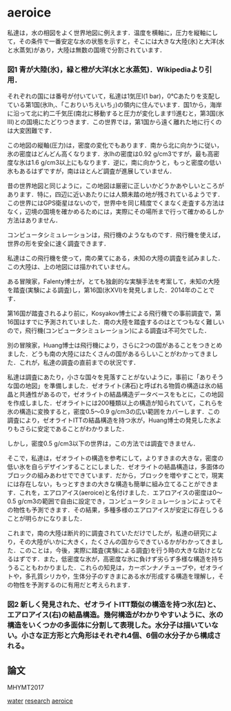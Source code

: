 # aeroice

私達は，水の相図をよく世界地図に例えます．温度を横軸に，圧力を縦軸にして，その条件で一番安定な水の状態を示すと，そこには大きな大陸(氷)と大洋(水と水蒸気)があり，大陸は無数の国境で分割されています．



[](https://upload.wikimedia.org/wikipedia/commons/thumb/0/08/Phase_diagram_of_water.svg/1214px-Phase_diagram_of_water.svg.png)



### 図1 青が大陸(氷)，緑と橙が大洋(水と水蒸気)．Wikipediaより引用．



それぞれの国には番号が付いていて，私達は1気圧l(1 bar)，0℃あたりを支配している第1国(氷Ih,、「こおりいちえいち」)の領内に住んでいます．国1から，海岸に沿って北に約二千気圧(南北に移動すると圧力が変化します!)進むと，第3国(氷III)との国境にたどりつきます．この世界では，第1国から遠く離れた地に行くのは大変困難です．

この地図の縦軸(圧力)は，密度の変化でもあります．南から北に向かうに従い，氷の密度はどんどん高くなります．氷Ihの密度は0.92 g/cm3ですが，最も高密度な氷は1.6 g/cm3以上にもなります．逆に，南に向かうと，もっと密度の低い氷もあるはずですが，南はほとんど調査が進展していません．

昔の世界地図と同じように，この地図は厳密に正しいかどうかあやしいところがあります．特に，四辺に近いあたりには人類未踏の地が残されているようです．この世界にはGPS衛星はないので，世界中を同じ精度でくまなく走査する方法はなく，辺境の国境を確かめるためには，実際にその場所まで行って確かめるしか方法はありません．

コンピュータシミュレーションは，飛行機のようなものです．飛行機を使えば，世界の形を安全に速く調査できます．

私達はこの飛行機を使って，南の果てにある，未知の大陸の調査を試みました．この大陸は、上の地図には描かれていません。

ある冒険家，Falenty博士が，とても独創的な実験手法を考案して，未知の大陸を踏査(実験による調査)し，第16国(氷XVI)を発見しました．2014年のことです．

第16国が踏査されるより前に，Kosyakov博士による飛行機での事前調査で，第16国はすでに予測されていました．南の大陸を踏査するのはとてつもなく難しいので，飛行機(コンピュータシミュレーション)による調査は不可欠でした．

別の冒険家，Huang博士は飛行機により，さらに2つの国があることをつきとめました．どうも南の大陸にはたくさんの国があるらしいことがわかってきました．これが，私達の調査の直前までの状況です．

私達は調査にあたり，小さな国々を見落すことがないように，事前に「ありそうな国の地図」を準備しました．ゼオライト(沸石)と呼ばれる物質の構造は氷の結晶と共通性があるので，ゼオライトの結晶構造データベースをもとに，この地図を作成しました．ゼオライトには200種類以上の構造が知られていて，これらを氷の構造に変換すると，密度0.5～0.9 g/cm3の広い範囲をカバーします．この調査により，ゼオライトITTの結晶構造を持つ氷が，Huang博士の発見した氷よりもさらに安定であることがわかりました．

しかし，密度0.5 g/cm3以下の世界は，この方法では調査できません．

そこで，私達は，ゼオライトの構造を参考にして，よりすきまの大きな，密度の低い氷を自らデザインすることにしました．ゼオライトの結晶構造は，多面体のブロックの組みあわせでできています．だから，ブロックを増やすことで，現実には存在しない，もっとすきまの大きな構造も簡単に組み立てることができます．これを，エアロアイス(aeroice)と名付けました．エアロアイスの密度は0～0.5 g/cm3の範囲で自由に設定でき，コンピュータシミュレーションによってその物性も予測できます．その結果，多種多様のエアロアイスが安定に存在しうることが明らかになりました．

これまで，南の大陸は断片的に調査されていただけでしたが，私達の研究により，その大陸がいかに大きく，たくさんの国からできているかがわかってきました．このことは，今後，実際に踏査(実験による調査)を行う時の大きな助けとなるはずです．また，低密度な氷が，高密度な氷に負けず劣らず多様な構造を持ちうることもわかりました．これらの知見は，カーボンナノチューブや，ゼオライトや，多孔質シリカや，生体分子のすきまにある水が形成する構造を理解し，その物性を予測するのに有用だと考えられます．



[](https://gyazo.com/5ee235e18c21045ae751bf915aecc332)



### 図2 新しく発見された、ゼオライトITT類似の構造を持つ氷(左)と、エアロアイス(右)の結晶構造。幾何構造がわかりやすいように、氷の構造をいくつかの多面体に分割して表現した。水分子は描いていない。小さな正方形と六角形はそれぞれ4個、6個の水分子から構成される。



## 論文

MHYMT2017





[water](water.md) [research](research.md) [aeroice](aeroice.md)



